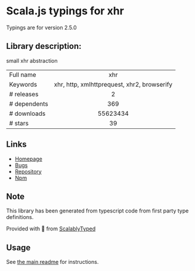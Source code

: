 
# Scala.js typings for xhr

Typings are for version 2.5.0

## Library description:
small xhr abstraction

|                    |                 |
| ------------------ | :-------------: |
| Full name          | xhr |
| Keywords           | xhr, http, xmlhttprequest, xhr2, browserify |
| # releases         | 2 |
| # dependents       | 369 |
| # downloads        | 55623434 |
| # stars            | 39 |

## Links
- [Homepage](https://github.com/naugtur/xhr)
- [Bugs](https://github.com/naugtur/xhr/issues)
- [Repository](https://github.com/naugtur/xhr)
- [Npm](https://www.npmjs.com/package/xhr)
    


## Note
This library has been generated from typescript code from first party type definitions.

Provided with :purple_heart: from [ScalablyTyped](https://github.com/oyvindberg/ScalablyTyped)

## Usage
See [the main readme](../../readme.md) for instructions.


